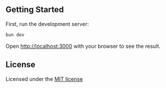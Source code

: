 ## Getting Started

First, run the development server:

```bash
bun dev
```

Open [http://localhost:3000](http://localhost:3000) with your browser to see the result.

## License

Licensed under the [MIT license](https://github.com/AbrahamX3/hivio/edit/master/LICENSE.md)
